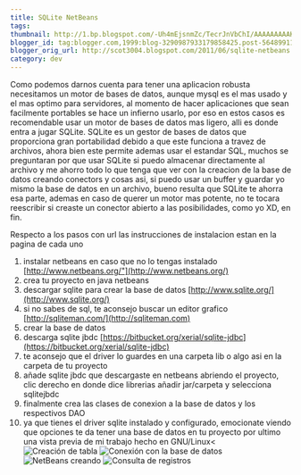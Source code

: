 ```yaml
---
title: SQLite NetBeans
tags:
thumbnail: http://1.bp.blogspot.com/-Uh4mEjsnmZc/TecrJnVbChI/AAAAAAAAAKQ/jh5bqLy2zkM/s72-c/instant%25C3%25A1nea1.png
blogger_id: tag:blogger.com,1999:blog-3290987933179858425.post-5648991122599032996
blogger_orig_url: http://scot3004.blogspot.com/2011/06/sqlite-netbeans.html
category: dev
---
```


Como podemos darnos cuenta para tener una aplicacion robusta necesitamos un motor de bases de datos,
aunque mysql es el mas usado y el mas optimo para servidores,
al momento de hacer aplicaciones que sean facilmente portables se hace un infierno usarlo,
por eso en estos casos es recomendable usar un motor de bases de datos mas ligero, alli es donde entra a jugar SQLite.
SQLite es un gestor de bases de datos que proporciona gran portabilidad debido a que este funciona a travez de archivos,
ahora bien este permite ademas usar el estandar SQL,
muchos se preguntaran por que usar SQLite si puedo almacenar directamente al archivo
y me ahorro todo lo que tenga que ver con la creacion de la base de datos creando conectors y cosas asi,
si puedo usar un buffer y guardar yo mismo la base de datos en un archivo,
bueno resulta que SQLite te ahorra esa parte,
ademas en caso de querer un motor mas potente,
no te tocara reescribir si creaste un conector abierto a las posibilidades,
como yo XD, en fin.
<!-- more -->
Respecto a los pasos con url las instrucciones de instalacion estan en la pagina de cada uno
1. instalar netbeans en caso que no lo tengas instalado [http://www.netbeans.org/"](http://www.netbeans.org/)
2. crea tu proyecto en java netbeans
3. descargar sqlite para crear la base de datos [http://www.sqlite.org/](http://www.sqlite.org/)
4. si no sabes de sql, te aconsejo buscar un editor grafico [http://sqliteman.com/](http://sqliteman.com)
5. crear la base de datos
6. descarga sqlite jbdc [https://bitbucket.org/xerial/sqlite-jdbc](https://bitbucket.org/xerial/sqlite-jdbc)
7. te aconsejo que el driver lo guardes en una carpeta lib o algo asi en la carpeta de tu proyecto
8. añade sqlite jbdc que descargaste en netbeans abriendo el proyecto,
clic derecho en donde dice librerias añadir jar/carpeta y selecciona sqlitejbdc
9. finalmente crea las clases de conexion a la base de datos y los respectivos DAO
10. ya que tienes el driver sqlite instalado y configurado, emocionate viendo que opciones te da tener una base de datos en tu proyecto
por ultimo una vista previa de mi trabajo
hecho en GNU/Linux<
![Creación de tabla](http://1.bp.blogspot.com/-Uh4mEjsnmZc/TecrJnVbChI/AAAAAAAAAKQ/jh5bqLy2zkM/s1600/instant%25C3%25A1nea1.png)
![Conexión con la base de datos](http://3.bp.blogspot.com/-ZPMDat83nvQ/TecrLV8YRxI/AAAAAAAAAKU/LY9L4uVOOlQ/s1600/instant%25C3%25A1nea2.png)
![NetBeans creando](http://4.bp.blogspot.com/-qxXGsXJujfg/TecrMatevpI/AAAAAAAAAKY/1XTnmPcWNK8/s1600/instant%25C3%25A1nea3.png)
![Consulta de registros]( http://3.bp.blogspot.com/-sSOke2IJHco/TecrOLZnoHI/AAAAAAAAAKg/Udnsf2A9_o0/s1600/instant%25C3%25A1nea5.png)
